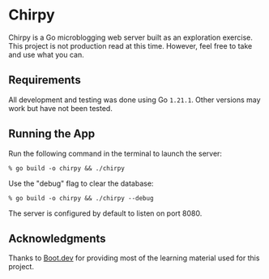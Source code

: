 # Chirpy

Chirpy is a Go microblogging web server built as an exploration exercise. This project is not production read at this time. However, feel free to take and use what you can.

## Requirements

All development and testing was done using Go `1.21.1`. Other versions may work but have not been tested.

## Running the App

Run the following command in the terminal to launch the server:

```shell
% go build -o chirpy && ./chirpy
```

Use the "debug" flag to clear the database:

```shell
% go build -o chirpy && ./chirpy --debug
```

The server is configured by default to listen on port 8080.

## Acknowledgments

Thanks to [Boot.dev](https://boot.dev) for providing most of the learning material used for this project.
